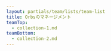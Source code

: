 ```yaml
---
layout: partials/team/lists/team-list
title: Orbsのマネージメント
teamTop:
  - collection-1.md
teamBottom:
  - collection-2.md
---
```

